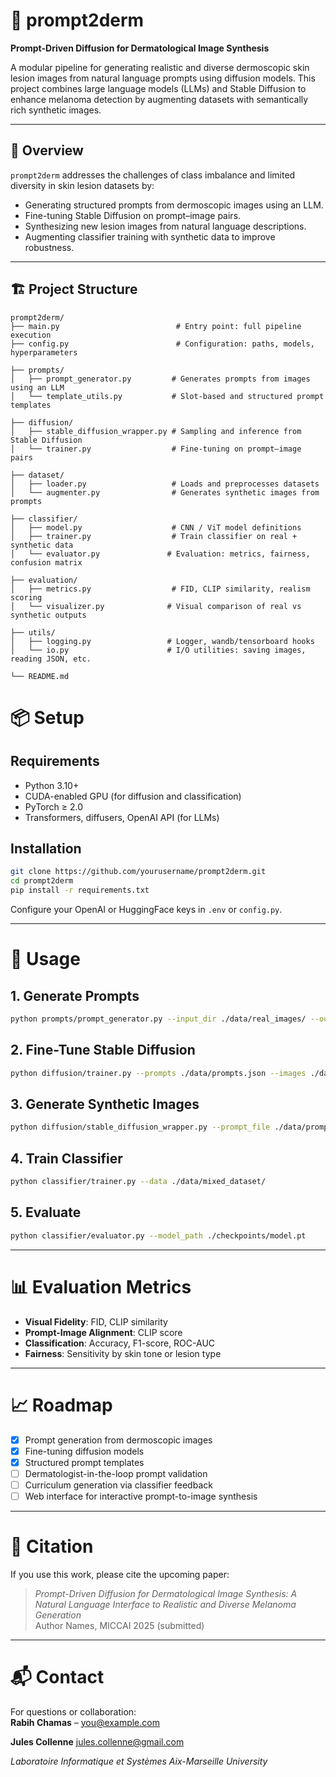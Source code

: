 # 🧬 prompt2derm
**Prompt-Driven Diffusion for Dermatological Image Synthesis**

A modular pipeline for generating realistic and diverse dermoscopic skin lesion images from natural language prompts using diffusion models. This project combines large language models (LLMs) and Stable Diffusion to enhance melanoma detection by augmenting datasets with semantically rich synthetic images.

---

## 🚀 Overview

`prompt2derm` addresses the challenges of class imbalance and limited diversity in skin lesion datasets by:

- Generating structured prompts from dermoscopic images using an LLM.
- Fine-tuning Stable Diffusion on prompt–image pairs.
- Synthesizing new lesion images from natural language descriptions.
- Augmenting classifier training with synthetic data to improve robustness.

---

## 🏗️ Project Structure

```text
prompt2derm/
├── main.py                          # Entry point: full pipeline execution
├── config.py                        # Configuration: paths, models, hyperparameters

├── prompts/
│   ├── prompt_generator.py         # Generates prompts from images using an LLM
│   └── template_utils.py           # Slot-based and structured prompt templates

├── diffusion/
│   ├── stable_diffusion_wrapper.py # Sampling and inference from Stable Diffusion
│   └── trainer.py                  # Fine-tuning on prompt–image pairs

├── dataset/
│   ├── loader.py                   # Loads and preprocesses datasets
│   └── augmenter.py                # Generates synthetic images from prompts

├── classifier/
│   ├── model.py                    # CNN / ViT model definitions
│   ├── trainer.py                  # Train classifier on real + synthetic data
│   └── evaluator.py               # Evaluation: metrics, fairness, confusion matrix

├── evaluation/
│   ├── metrics.py                  # FID, CLIP similarity, realism scoring
│   └── visualizer.py              # Visual comparison of real vs synthetic outputs

├── utils/
│   ├── logging.py                 # Logger, wandb/tensorboard hooks
│   └── io.py                      # I/O utilities: saving images, reading JSON, etc.

└── README.md
```

# 📦 Setup

## Requirements

- Python 3.10+
- CUDA-enabled GPU (for diffusion and classification)
- PyTorch ≥ 2.0
- Transformers, diffusers, OpenAI API (for LLMs)

## Installation

```bash
git clone https://github.com/yourusername/prompt2derm.git
cd prompt2derm
pip install -r requirements.txt
```

Configure your OpenAI or HuggingFace keys in `.env` or `config.py`.

---

# 🧪 Usage

## 1. Generate Prompts

```bash
python prompts/prompt_generator.py --input_dir ./data/real_images/ --output ./data/prompts.json
```

## 2. Fine-Tune Stable Diffusion

```bash
python diffusion/trainer.py --prompts ./data/prompts.json --images ./data/real_images/
```

## 3. Generate Synthetic Images

```bash
python diffusion/stable_diffusion_wrapper.py --prompt_file ./data/prompts.json --output_dir ./data/synthetic_images/
```

## 4. Train Classifier

```bash
python classifier/trainer.py --data ./data/mixed_dataset/
```

## 5. Evaluate

```bash
python classifier/evaluator.py --model_path ./checkpoints/model.pt
```

---

# 📊 Evaluation Metrics

- **Visual Fidelity**: FID, CLIP similarity  
- **Prompt-Image Alignment**: CLIP score  
- **Classification**: Accuracy, F1-score, ROC-AUC  
- **Fairness**: Sensitivity by skin tone or lesion type  

---

# 📈 Roadmap

- [x] Prompt generation from dermoscopic images  
- [x] Fine-tuning diffusion models  
- [x] Structured prompt templates  
- [ ] Dermatologist-in-the-loop prompt validation  
- [ ] Curriculum generation via classifier feedback  
- [ ] Web interface for interactive prompt-to-image synthesis  

---

# 🤝 Citation

If you use this work, please cite the upcoming paper:

> *Prompt-Driven Diffusion for Dermatological Image Synthesis: A Natural Language Interface to Realistic and Diverse Melanoma Generation*  
> Author Names, MICCAI 2025 (submitted)

---

# 📬 Contact

For questions or collaboration:  
**Rabih Chamas** – [you@example.com](mailto:)

**Jules Collenne** [jules.collenne@gmail.com](mailto:jules.collenne@gmail.com)

*Laboratoire Informatique et Systèmes*
*Aix-Marseille University*